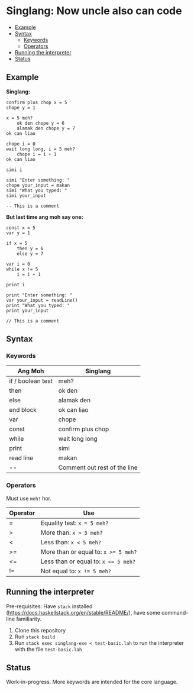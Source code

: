 # Singlang: Now uncle also can code

<!-- TOC depthFrom:2 -->

- [Example](#example)
- [Syntax](#syntax)
    - [Keywords](#keywords)
    - [Operators](#operators)
- [Running the interpreter](#running-the-interpreter)
- [Status](#status)

<!-- /TOC -->

## Example

**Singlang:**

```
confirm plus chop x = 5
chope y = 1

x = 5 meh?
    ok den chope y = 6
    alamak den chope y = 7
ok can liao

chope i = 0
wait long long, i = 5 meh?
    chope i = i + 1
ok can liao

simi i

simi "Enter something: "
chope your_input = makan
simi "What you typed: "
simi your_input

-- This is a comment
```

**But last time ang moh say one:**

```
const x = 5
var y = 1

if x = 5
    then y = 6
    else y = 7

var i = 0
while x != 5
    i = i + 1

print i

print "Enter something: "
var your_input = readLine()
print "What you typed: "
print your_input

// This is a comment
```

## Syntax

### Keywords

| Ang Moh | Singlang |
| ------- | -------- |
| if / boolean test | meh?     |
| then    | ok den   |
| else    | alamak den |
| end block | ok can liao | 
| var     | chope    |
| const   | confirm plus chop |
| while | wait long long |
| print | simi |
| read line | makan |
| -- | Comment out rest of the line |

### Operators

Must use `meh?` hor.

| Operator | Use |
| ------- | -------- |
| = | Equality test: `x = 5 meh?` |
| > | More than: `x > 5 meh?` |
| < | Less than: `x < 5 meh?` |
| >= | More than or equal to: `x >= 5 meh?` |
| <= | Less than or equal to: `x <= 5 meh?` |
| != | Not equal to: `x != 5 meh?` |


## Running the interpreter
Pre-requisites: Have `stack` installed (https://docs.haskellstack.org/en/stable/README/), have some command-line familiarity.

1. Clone this repository
2. Run `stack build`
3. Run `stack exec singlang-exe < test-basic.lah` to run the interpreter with the file `test-basic.lah` 

## Status
Work-in-progress. More keywords are intended for the core language.  